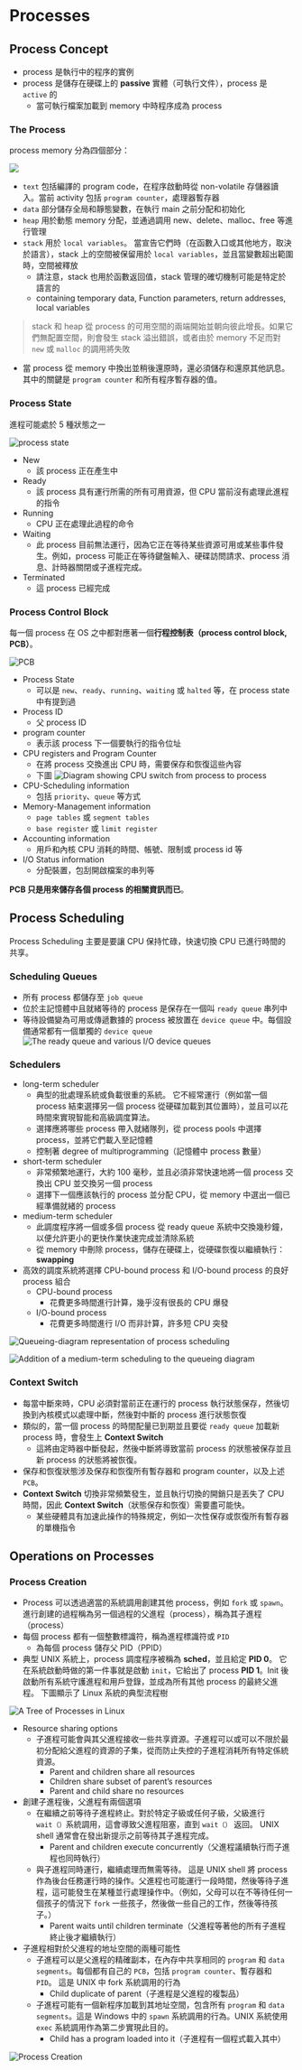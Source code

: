 # Processes
## Process Concept
- process 是執行中的程序的實例
- process 是儲存在硬碟上的 **passive** 實體（可執行文件），process 是 `active` 的
  - 當可執行檔案加載到 memory 中時程序成為 process
### The Process
process memory 分為四個部分：

![](https://i.imgur.com/oy9BbJl.png)

- `text` 包括編譯的 program code，在程序啟動時從 non-volatile 存儲器讀入。當前 activity 包括 `program counter`，處理器暫存器
- `data` 部分儲存全局和靜態變數，在執行 main 之前分配和初始化
- `heap` 用於動態 memory 分配，並通過調用 new、delete、malloc、free 等進行管理
- `stack` 用於 `local variables`。 當宣告它們時（在函數入口或其他地方，取決於語言），stack 上的空間被保留用於 `local variables`，並且當變數超出範圍時，空間被釋放
  - 請注意，stack 也用於函數返回值，stack 管理的確切機制可能是特定於語言的
  - containing temporary data, Function parameters, return addresses, local variables
  
> stack 和 heap 從 process 的可用空間的兩端開始並朝向彼此增長。如果它們無配置空間，則會發生 stack 溢出錯誤，或者由於 memory 不足而對 `new` 或 `malloc` 的調用將失敗
  
- 當 process 從 memory 中換出並稍後還原時，還必須儲存和還原其他訊息。其中的關鍵是 `program counter` 和所有程序暫存器的值。
  
### Process State
進程可能處於 5 種狀態之一 

![process state](https://i.imgur.com/1N7ub3p.png "process state")

- New
  - 該 process 正在產生中
- Ready 
  - 該 process 具有運行所需的所有可用資源，但 CPU 當前沒有處理此進程的指令
- Running 
  - CPU 正在處理此過程的命令
- Waiting 
  - 此 process 目前無法運行，因為它正在等待某些資源可用或某些事件發生。例如，process 可能正在等待鍵盤輸入、硬碟訪問請求、process 消息、計時器關閉或子進程完成。
- Terminated 
  - 這 process 已經完成
  
### Process Control Block
每一個 process 在 OS 之中都對應著一個**行程控制表（process control block, PCB）**。

![PCB](https://i.imgur.com/ckITcAM.png "PCB")

- Process State
  - 可以是 `new`、`ready`、`running`、`waiting` 或 `halted` 等，在 process state 中有提到過
- Process ID
  - 父 process ID
- program counter
  - 表示該 process 下一個要執行的指令位址
- CPU registers and Program Counter
  - 在將 process 交換進出 CPU 時，需要保存和恢復這些內容
  - 下圖
![Diagram showing CPU switch from process to process](https://i.imgur.com/51Ulf7G.png "Diagram showing CPU switch from process to process")
- CPU-Scheduling information
  - 包括 `priority`、`queue` 等方式
- Memory-Management information
  - `page tables` 或 `segment tables`
  - `base register` 或 `limit register`
- Accounting information
  - 用戶和內核 CPU 消耗的時間、帳號、限制或 process id 等
- I/O Status information
  - 分配裝置，包刮開啟檔案的串列等

**PCB 只是用來儲存各個 process 的相關資訊而已**。

## Process Scheduling
Process Scheduling 主要是要讓 CPU 保持忙碌，快速切換 CPU 已進行時間的共享。

### Scheduling Queues
- 所有 process 都儲存至 `job queue`
- 位於主記憶體中且就緒等待的 process 是保存在一個叫 `ready queue` 串列中
- 等待設備變為可用或傳遞數據的 process 被放置在 `device queue` 中。每個設備通常都有一個單獨的 `device queue`
![The ready queue and various I/O device queues](https://i.imgur.com/TMEibhZ.png "The ready queue and various I/O device queues")

### Schedulers
- long-term scheduler 
  - 典型的批處理系統或負載很重的系統。 它不經常運行（例如當一個 process 結束選擇另一個 process 從硬碟加載到其位置時），並且可以花時間來實現智能和高級調度算法。
  - 選擇應將哪些 process 帶入就緒隊列，從 process pools 中選擇 process，並將它們載入至記憶體
  - 控制著 degree of multiprogramming（記憶體中 process 數量）
- short-term scheduler
  - 非常頻繁地運行，大約 100 毫秒，並且必須非常快速地將一個 process 交換出 CPU 並交換另一個 process
  - 選擇下一個應該執行的 process 並分配 CPU，從 memory 中選出一個已經準備就緒的 process
- medium-term scheduler
  - 此調度程序將一個或多個 process 從 ready queue 系統中交換幾秒鐘，以便允許更小的更快作業快速完成並清除系統 
  - 從 memory 中刪除 process，儲存在硬碟上，從硬碟恢復以繼續執行：**swapping**
- 高效的調度系統將選擇 CPU-bound process 和 I/O-bound process 的良好 process 組合
  - CPU-bound process
    - 花費更多時間進行計算，幾乎沒有很長的 CPU 爆發
  - I/O-bound process
    - 花費更多時間進行 I/O 而非計算，許多短 CPU 突發
 
 ![Queueing-diagram representation of process scheduling](https://i.imgur.com/Re8RSAY.png "Queueing-diagram representation of process scheduling")
 
 ![Addition of a medium-term scheduling to the queueing diagram](https://i.imgur.com/AjSr5ZY.png "Addition of a medium-term scheduling to the queueing diagram")

### Context Switch
- 每當中斷來時，CPU 必須對當前正在運行的 process 執行狀態保存，然後切換到內核模式以處理中斷，然後對中斷的 process 進行狀態恢復
- 類似的，當一個 process 的時間配量已到期並且要從 `ready queue` 加載新 process 時，會發生上 **Context Switch**
  - 這將由定時器中斷發起，然後中斷將導致當前 process 的狀態被保存並且新 process 的狀態將被恢復。
- 保存和恢復狀態涉及保存和恢復所有暫存器和 program counter，以及上述 `PCB`。
- **Context Switch** 切換非常頻繁發生，並且執行切換的開銷只是丟失了 CPU 時間，因此 **Context Switch**（狀態保存和恢復）需要盡可能快。
  - 某些硬體具有加速此操作的特殊規定，例如一次性保存或恢復所有暫存器的單機指令
## Operations on Processes
### Process Creation
- Process 可以透過適當的系統調用創建其他 process，例如 `fork` 或 `spawn`。進行創建的過程稱為另一個過程的父進程（process），稱為其子進程（process）
- 每個 process 都有一個整數標識符，稱為進程標識符或 `PID`
  - 為每個 process 儲存父 PID（PPID）
- 典型 UNIX 系統上，process 調度程序被稱為 **sched**，並且給定 **PID 0**。 它在系統啟動時做的第一件事就是啟動 `init`，它給出了 process **PID 1**。Init 後啟動所有系統守護進程和用戶登錄，並成為所有其他 process 的最終父進程。 下圖顯示了 Linux 系統的典型流程樹

![A Tree of Processes in Linux](https://i.imgur.com/bif4V3H.png "A Tree of Processes in Linux")

- Resource sharing options
  - 子進程可能會與其父進程接收一些共享資源。子進程可以或可以不限於最初分配給父進程的資源的子集，從而防止失控的子進程消耗所有特定係統資源。
    - Parent and children share all resources
    - Children share subset of parent’s resources
    - Parent and child share no resources
- 創建子進程後，父進程有兩個選項
  - 在繼續之前等待子進程終止。對於特定子級或任何子級，父級進行 `wait（）`系統調用，這會導致父進程阻塞，直到 `wait（）` 返回。 UNIX shell 通常會在發出新提示之前等待其子進程完成。
    - Parent and children execute concurrently（父進程議續執行而子進程也同時執行）
  - 與子進程同時運行，繼續處理而無需等待。 這是 UNIX shell 將 process 作為後台任務運行時的操作。父進程也可能運行一段時間，然後等待子進程，這可能發生在某種並行處理操作中。（例如，父母可以在不等待任何一個孩子的情況下 `fork` 一些孩子，然後做一些自己的工作，然後等待孩子。）
    - Parent waits until children terminate（父進程等著他的所有子進程終止後才繼續執行）
- 子進程相對於父進程的地址空間的兩種可能性
  - 子進程可以是父進程的精確副本，在內存中共享相同的 `program` 和 `data segments`。每個都有自己的 `PCB`，包括 `program counter`、暫存器和 `PID`。 這是 UNIX 中 fork 系統調用的行為
    - Child duplicate of parent（子進程是父進程的複製品）
  - 子進程可能有一個新程序加載到其地址空間，包含所有 `program` 和 `data segments`。這是 Windows 中的 `spawn` 系統調用的行為。UNIX 系統使用 `exec` 系統調用作為第二步實現此目的。
    - Child has a program loaded into it（子進程有一個程式載入其中）

![Process Creation](https://i.imgur.com/4AC4uEl.png "Process Creation")
